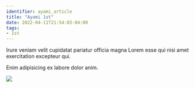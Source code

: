 ```yaml
---
identifier: ayami_article
title: "Ayami 1st"
date: 2022-04-11T21:54:03-04:00
tags:
- 1st
---
```


Irure veniam velit cupidatat pariatur officia magna Lorem esse qui nisi amet exercitation excepteur qui.

<!--more-->

Enim adipisicing ex labore dolor anim.

![](/images/ayami-fujisan.png)
